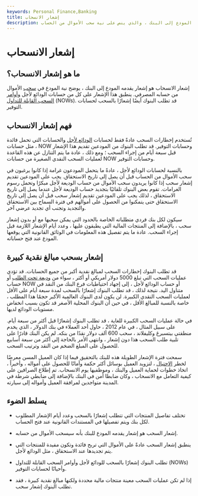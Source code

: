 ```yaml
---
keywords: Personal Finance,Banking
title: إشعار الانسحاب
description: إشعار الانسحاب هو إشعار يقدمه المودع إلى البنك ، والذي ينص على نية سحب الأموال من الحساب.
---
```


# إشعار الانسحاب
## ما هو إشعار الانسحاب؟

إشعار الانسحاب هو إشعار يقدمه المودع إلى البنك ، يوضح نية المودع في [سحب](/withdrawal) الأموال من حسابه المصرفي. ينطبق هذا الإشعار على كل من حسابات الودائع لأجل [وأوامر السحب القابلة للتداول](/nowaccount) (NOWs). قد تطلب البنوك أيضًا إشعارًا بالسحب لحسابات التوفير.

## فهم إشعار الانسحاب

تُستخدم إخطارات السحب عادةً فقط لحسابات [الودائع لأجل](/timedeposit) والحسابات التي تحمل فائدة ، مثل حسابات NOW وحسابات التوفير. قد تطلب البنوك من المودعين تقديم هذا الإشعار قبل سبعة أيام من إجراء السحب ؛ ومع ذلك ، عادة ما يتم التنازل عن هذه القاعدة لعمليات السحب النقدي الصغيرة من حسابات NOW وحسابات التوفير.

بالنسبة لحسابات الودائع لأجل ، عادةً ما يتحمل المودعون غرامة إذا كانوا يرغبون في سحب الأموال من الحساب قبل أن يصل إلى تاريخ الاستحقاق. يجب على المودعين تقديم إشعار سحب إذا كانوا يريدون سحب الأموال من حساب الوديعة لأجل مبكرًا وتحمل رسوم الغرامات. تقوم بعض البنوك تلقائيًا بتجديد حساب الوديعة لأجل عندما يصل إلى تاريخ الاستحقاق ، لذلك يجب على المودعين تقديم إشعار سحب قبل أن يصل إلى تاريخ الاستحقاق حتى يتمكنوا من الحصول على أموالهم في فترة السماح بين الاستحقاق والتجديد وتجنب أي تجديد عرضي آخر.

سيكون لكل بنك فردي متطلباته الخاصة بالحدود التي يمكن سحبها مع أو بدون إشعار سحب ، بالإضافة إلى المنتجات المالية التي يطبقون عليها ، وعدد أيام الإشعار اللازمة قبل إجراء السحب. عادة ما يتم تفصيل هذه المعلومات في الوثائق القانونية التي يوقعها المودع عند فتح حساباته.

## إشعار بسحب مبالغ نقدية كبيرة

قد تطلب البنوك إخطارات السحب لمبالغ نقدية أكبر من جميع الحسابات. قد تؤدي عمليات السحب التي تبلغ 5000 دولار أمريكي أو أكثر ، سواء من [وديعة تحت الطلب](/demanddeposit) أو حساب NOW أو حساب الودائع لأجل ، إلى إجهاد احتياطيات فرع البنك من النقد في متناول اليد. نتيجة لذلك ، قد تطلب البنوك إشعارًا بالسحب لمدة سبعة أيام على الأقل لعمليات السحب النقدي الكبيرة. لن يكون لدى البنوك العالمية الأكبر حجمًا هذا المطلب ، خاصة بالنسبة للمبالغ الأقل ، في حين أن البنوك المحلية الأصغر قد تكون بسبب انخفاض مستويات الودائع لديها.

في حالة عمليات السحب الكبيرة للغاية ، قد تطلب البنوك إشعارًا قبل أكثر من سبعة أيام. على سبيل المثال ، في عام 2012 ، حاول أحد العملاء في بنك الدولار ، الذي يخدم منطقتي بيتسبرغ وكليفلاند ، سحب 600 ألف دولار نقدًا من بنكه. لم يكن البنك قادرًا على تلبية طلب السحب هذا دون إشعار ، وانتهى الأمر بالحاجة إلى أكثر من سبعة أسابيع للحصول على المبلغ الضخم من النقد وترتيب السحب.

سمحت فترة الإشعار الطويلة هذه للبنك بالتحقيق فيما إذا كان العميل المسن معرضًا لخطر [الاحتيال](/fraud) ، لتزويد العميل بوسائل أكثر حكمة وأمانًا للحصول على أمواله ، وأخيراً ، اتخاذ خطوات لحماية العميل والبنك ، وموظفيها يوم الانسحاب. تم إطلاع الصرافين على كيفية التعامل مع الانسحاب ، وكان ضابطا أمن في البنك بالإضافة إلى ضابطي شرطة في المدينة متواجدين لمرافقة العميل وأمواله إلى سيارته.

## يسلط الضوء

- تختلف تفاصيل المنتجات التي تتطلب إشعارًا بالسحب وعدد أيام الإشعار المطلوب لكل بنك ويتم تفصيلها في المستندات القانونية عند فتح الحساب.

- إشعار السحب هو إشعار يقدمه المودع للبنك بأنه سيسحب الأموال من حسابه.

- ينطبق إشعار السحب عادةً على الأموال التي تربح فائدة وتكون مفيدة للمنتجات التي يتم تجديدها عند الاستحقاق ، مثل الودائع لأجل.

- تطلب البنوك إشعارًا بالسحب للودائع لأجل وأوامر السحب القابلة للتداول (NOWs) وأحيانًا لحسابات التوفير.

- إذا لم تكن عمليات السحب معينة منتجات مالية محددة ولكنها مبالغ نقدية كبيرة ، فقد تطلب البنوك إشعار سحب.

